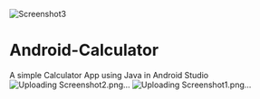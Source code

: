 ![Screenshot3](https://github.com/edutechab/Android-Calculator/assets/113289596/53767910-ab8b-4ba7-aa86-6bc49d64aabb)
# Android-Calculator
A simple Calculator App using Java in Android Studio
![Uploading Screenshot2.png…]()
![Uploading Screenshot1.png…]()
